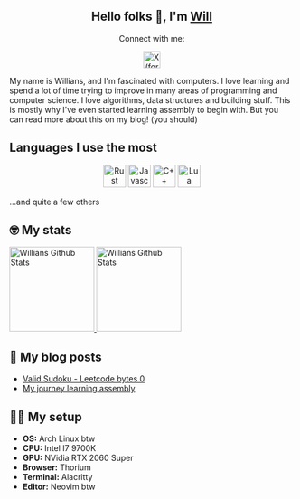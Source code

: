 <div align="center">

## Hello folks 👋, I'm [Will](https://github.com/wllfaria)

<p>Connect with me:</p>

<a href="https://twitter.com/4wiru"><img alt="X (formerly Twitter) URL" src="https://img.shields.io/badge/-Twitter-00acee?style=flat-square&logo=Twitter&logoColor=white" height="30" /></a>

</div>

My name is Willians, and I'm fascinated with computers. I love learning and
spend a lot of time trying to improve in many areas of programming and computer
science. I love algorithms, data structures and building stuff. This is mostly
why I've even started learning assembly to begin with. But you can read more
about this on my blog! (you should)

## Languages I use the most

<div align="center">

<a><img height="40" alt="Rust" src="https://img.shields.io/badge/-Rust-e43716?style=flat-square&logo=Rust&logoColor=white" /></a>
<a><img height="40" alt="Javascript" src="https://img.shields.io/badge/-Javascript-f7df1e?style=flat-square&logo=Javascript&logoColor=black" /></a>
<a><img height="40" alt="C++" src="https://img.shields.io/badge/-C++-00599c?style=flat-square&logo=C%2B%2B&logoColor=white" /></a>
<a><img height="40" alt="Lua" src="https://img.shields.io/badge/-Lua-00007D?style=flat-square&logo=Lua&logoColor=white" /></a>

</div>

<p>...and quite a few others</p>

## 🤓 My stats

<a href="https://github.com/wllfaria">
    <img height="150" src="https://github-readme-stats.vercel.app/api/top-langs/?username=wllfaria&exclude_repo=killstreak&layout=compact&hide=shell&theme=transparent" alt="Willians Github Stats" />
</a>

<a href="https://github.com/wllfaria">
    <img height="150" src="https://github-readme-streak-stats.herokuapp.com/?user=wllfaria&show_icons=true&count_private=true&theme=transparent&hide_border=false&title_color=0891b2&text_color=ffffff&icon_color=0891b2&bg_color=0D1117" alt="Willians Github Stats" />
</a>

## 📝 My blog posts

<!-- BLOG-POST-LIST:START -->
- [Valid Sudoku - Leetcode bytes 0](https://williansfaria.com/bytes/leetcode-valid-sudoku)
- [My journey learning assembly](https://williansfaria.com/blog/my-journey-learning-assembly)
<!-- BLOG-POST-LIST:END -->

## 👨‍💻 My setup

- **OS:** Arch Linux btw</li>
- **CPU:** Intel I7 9700K</li>
- **GPU:** NVidia RTX 2060 Super</li>
- **Browser:** Thorium</li>
- **Terminal:** Alacritty</li>
- **Editor:** Neovim btw</li>
